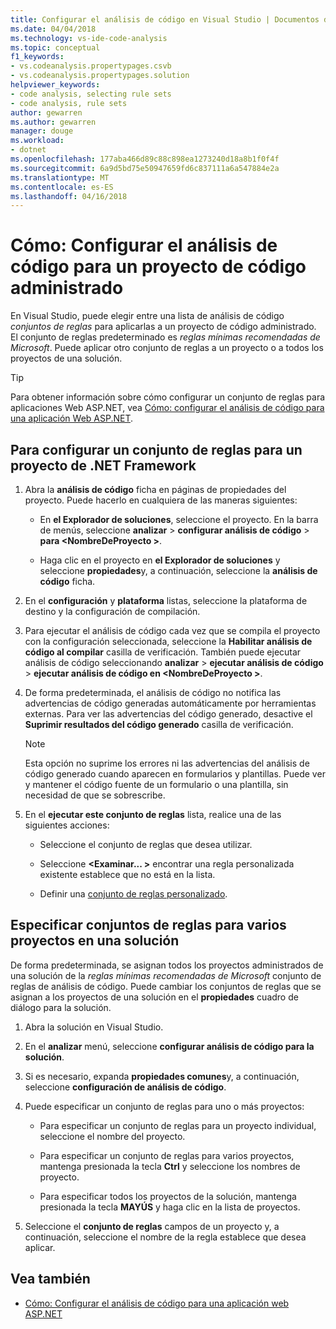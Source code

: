 ```yaml
---
title: Configurar el análisis de código en Visual Studio | Documentos de Microsoft
ms.date: 04/04/2018
ms.technology: vs-ide-code-analysis
ms.topic: conceptual
f1_keywords:
- vs.codeanalysis.propertypages.csvb
- vs.codeanalysis.propertypages.solution
helpviewer_keywords:
- code analysis, selecting rule sets
- code analysis, rule sets
author: gewarren
ms.author: gewarren
manager: douge
ms.workload:
- dotnet
ms.openlocfilehash: 177aba466d89c88c898ea1273240d18a8b1f0f4f
ms.sourcegitcommit: 6a9d5bd75e50947659fd6c837111a6a547884e2a
ms.translationtype: MT
ms.contentlocale: es-ES
ms.lasthandoff: 04/16/2018
---
```

# <a name="how-to-configure-code-analysis-for-a-managed-code-project"></a>Cómo: Configurar el análisis de código para un proyecto de código administrado

En Visual Studio, puede elegir entre una lista de análisis de código *conjuntos de reglas* para aplicarlas a un proyecto de código administrado. El conjunto de reglas predeterminado es *reglas mínimas recomendadas de Microsoft*. Puede aplicar otro conjunto de reglas a un proyecto o a todos los proyectos de una solución.

> [!TIP]
> Para obtener información sobre cómo configurar un conjunto de reglas para aplicaciones Web ASP.NET, vea [Cómo: configurar el análisis de código para una aplicación Web ASP.NET](../code-quality/how-to-configure-code-analysis-for-an-aspnet-web-application.md).

## <a name="to-configure-a-rule-set-for-a-net-framework-project"></a>Para configurar un conjunto de reglas para un proyecto de .NET Framework

1. Abra la **análisis de código** ficha en páginas de propiedades del proyecto. Puede hacerlo en cualquiera de las maneras siguientes:

   - En **el Explorador de soluciones**, seleccione el proyecto. En la barra de menús, seleccione **analizar** > **configurar análisis de código** > **para \<NombreDeProyecto >**.

   - Haga clic en el proyecto en **el Explorador de soluciones** y seleccione **propiedades**y, a continuación, seleccione la **análisis de código** ficha.

1. En el **configuración** y **plataforma** listas, seleccione la plataforma de destino y la configuración de compilación.

1. Para ejecutar el análisis de código cada vez que se compila el proyecto con la configuración seleccionada, seleccione la **Habilitar análisis de código al compilar** casilla de verificación. También puede ejecutar análisis de código seleccionando **analizar** > **ejecutar análisis de código** > **ejecutar análisis de código en \<NombreDeProyecto >**.

1. De forma predeterminada, el análisis de código no notifica las advertencias de código generadas automáticamente por herramientas externas. Para ver las advertencias del código generado, desactive el **Suprimir resultados del código generado** casilla de verificación.

    > [!NOTE]
    > Esta opción no suprime los errores ni las advertencias del análisis de código generado cuando aparecen en formularios y plantillas. Puede ver y mantener el código fuente de un formulario o una plantilla, sin necesidad de que se sobrescribe.

1. En el **ejecutar este conjunto de reglas** lista, realice una de las siguientes acciones:

    - Seleccione el conjunto de reglas que desea utilizar.

    - Seleccione  **\<Examinar... >** encontrar una regla personalizada existente establece que no está en la lista.

    - Definir una [conjunto de reglas personalizado](../code-quality/how-to-create-a-custom-rule-set.md).

## <a name="specify-rule-sets-for-multiple-projects-in-a-solution"></a>Especificar conjuntos de reglas para varios proyectos en una solución

De forma predeterminada, se asignan todos los proyectos administrados de una solución de la *reglas mínimas recomendadas de Microsoft* conjunto de reglas de análisis de código. Puede cambiar los conjuntos de reglas que se asignan a los proyectos de una solución en el **propiedades** cuadro de diálogo para la solución.

1. Abra la solución en Visual Studio.

2. En el **analizar** menú, seleccione **configurar análisis de código para la solución**.

3. Si es necesario, expanda **propiedades comunes**y, a continuación, seleccione **configuración de análisis de código**.

4. Puede especificar un conjunto de reglas para uno o más proyectos:

    - Para especificar un conjunto de reglas para un proyecto individual, seleccione el nombre del proyecto.

    - Para especificar un conjunto de reglas para varios proyectos, mantenga presionada la tecla **Ctrl** y seleccione los nombres de proyecto.

    - Para especificar todos los proyectos de la solución, mantenga presionada la tecla **MAYÚS** y haga clic en la lista de proyectos.

5. Seleccione el **conjunto de reglas** campos de un proyecto y, a continuación, seleccione el nombre de la regla establece que desea aplicar.

## <a name="see-also"></a>Vea también

- [Cómo: Configurar el análisis de código para una aplicación web ASP.NET](../code-quality/how-to-configure-code-analysis-for-an-aspnet-web-application.md)